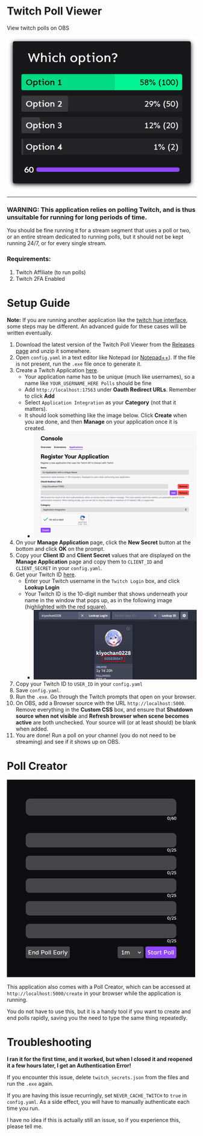 # Twitch Poll Viewer #

View twitch polls on OBS

![poll sample](deploy/assets/poll_sample.png)

---

### WARNING: This application relies on polling Twitch, and is thus unsuitable for running for long periods of time. ###

You should be fine running it for a stream segment that uses a poll or two, or an entire stream dedicated to running polls, but it should not be kept running 24/7, or for every single stream.

### Requirements: ###

1. Twitch Affiliate (to run polls)
2. Twitch 2FA Enabled

# Setup Guide #

**Note:** If you are running another application like the [twitch hue interface](https://github.com/Roadcrosser/channelpoint-hue), some steps may be different. An advanced guide for these cases will be written eventually.

1. Download the latest version of the Twitch Poll Viewer from the [Releases page](https://github.com/Roadcrosser/twitch-poll-viewer/releases) and unzip it somewhere.
2. Open `config.yaml` in a text editor like Notepad (or [Notepad++](https://notepad-plus-plus.org/)). If the file is not present, run the `.exe` file once to generate it.
3. Create a Twitch Application [here](https://dev.twitch.tv/console/apps/create).
    - Your application name has to be unique (much like usernames), so a name like `YOUR_USERNAME_HERE Polls` should be fine
    - Add `http://localhost:17563` under **Oauth Redirect URLs**. Remember to click **Add**
    - Select `Application Integration` as your **Category** (not that it matters).
    - It should look something like the image below. Click **Create** when you are done, and then **Manage** on your application once it is created.
        - ![setup image 1](deploy/assets/setup_img_1.png)
4. On your **Manage Application** page, click the **New Secret** button at the bottom and click **OK** on the prompt.
5. Copy your **Client ID** and **Client Secret** values that are displayed on the **Manage Application** page and copy them to `CLIENT_ID` and `CLIENT_SECRET` in your `config.yaml`.
6. Get your Twitch ID [here](https://codepen.io/Alca/full/RwaredM).
    - Enter your Twitch username in the `Twitch Login` box, and click **Lookup Login**
    - Your Twitch ID is the 10-digit number that shows underneath your name in the window that pops up, as in the following image (highlighted with the red square).
        - ![setup image 2](deploy/assets/setup_img_2.png)
7. Copy your Twitch ID to `USER_ID` in your `config.yaml`
8. Save `config.yaml`.
9. Run the `.exe`. Go through the Twitch prompts that open on your browser.
10. On OBS, add a Browser source with the URL `http://localhost:5000`. Remove everything in the **Custom CSS** box, and ensure that **Shutdown source when not visible** and **Refresh browser when scene becomes active** are both unchecked. Your source will (or at least should) be blank when added.
11. You are done! Run a poll on your channel (you do not need to be streaming) and see if it shows up on OBS.

# Poll Creator #

![poll creator](deploy/assets/poll_creator.png)

This application also comes with a Poll Creator, which can be accessed at `http://localhost:5000/create` in your browser while the application is running.

You do not have to use this, but it is a handy tool if you want to create and end polls rapidly, saving you the need to type the same thing repeatedly.

# Troubleshooting #

**I ran it for the first time, and it worked, but when I closed it and reopened it a few hours later, I get an Authentication Error!**

If you encounter this issue, delete `twitch_secrets.json` from the files and run the `.exe` again.

If you are having this issue recurringly, set `NEVER_CACHE_TWITCH` to `true` in `config.yaml`. As a side effect, you will have to manually authenticate each time you run.

I have no idea if this is actually still an issue, so if you experience this, please tell me. 